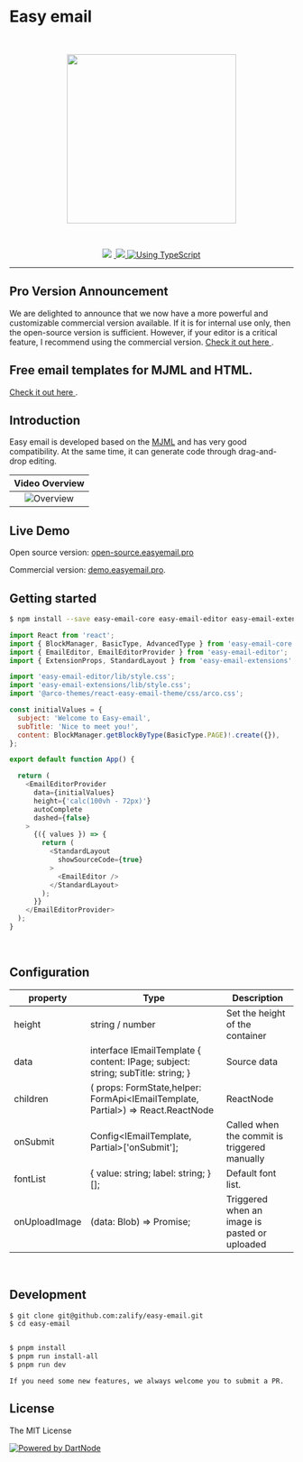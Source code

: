 # Easy email

<br>
<p align="center">
  <a aria-label="Easy email logo" href="https://email.maocanhua.cn/?utm_source=github">
    <img src="./logo_text.svg" width="300">
  </a>
</p>
<br>

<p align="center">

  <img src="https://img.shields.io/badge/PRs-welcome-brightgreen.svg">
  <a aria-label="React version" href="https://react.js">
    <img alt="" src="https://img.shields.io/badge/React-18.2-yellow.svg">
  </a>
  <a aria-label="MJML" href="https://mjml.io/">
    <img src="https://img.shields.io/badge/MJML-awesome-rgb(120 33 117).svg">
  </a>
  <a aria-label="Package size" href="https://www.typescriptlang.org/">
    <img alt="Using TypeScript" src="https://img.shields.io/badge/%3C/%3E-TypeScript-brightgreenred.svg">
  </a>
</p>

---

## Pro Version Announcement

We are delighted to announce that we now have a more powerful and customizable commercial version available. If it is for internal use only, then the open-source version is sufficient. However, if your editor is a critical feature, I recommend using the commercial version.
<a href="https://www.easyemail.pro/?utm_source=github" target="_blank">Check it out here </a>.

## Free email templates for MJML and HTML.

<a href="https://github.com/Easy-Email-Pro/email-templates" target="_blank">Check it out here </a>.

## Introduction

Easy email is developed based on the [MJML](https://mjml.io/) and has very good compatibility. At the same time, it can generate code through drag-and-drop editing.

|                  Video Overview                  |
| :----------------------------------------------: |
| <img src="./StandardLayout.png" alt="Overview" > |

## Live Demo

Open source version: <a href="https://open-source.easyemail.pro/?utm_source=github" target="_blank" alt="https://open-source.easyemail.pro/?utm_source=github">open-source.easyemail.pro</a>

Commercial version: <a href="https://demo.easyemail.pro/full?utm_source=github-live" target="_blank">demo.easyemail.pro</a>.

## Getting started

```sh
$ npm install --save easy-email-core easy-email-editor easy-email-extensions react-final-form
```

```js
import React from 'react';
import { BlockManager, BasicType, AdvancedType } from 'easy-email-core';
import { EmailEditor, EmailEditorProvider } from 'easy-email-editor';
import { ExtensionProps, StandardLayout } from 'easy-email-extensions';

import 'easy-email-editor/lib/style.css';
import 'easy-email-extensions/lib/style.css';
import '@arco-themes/react-easy-email-theme/css/arco.css';

const initialValues = {
  subject: 'Welcome to Easy-email',
  subTitle: 'Nice to meet you!',
  content: BlockManager.getBlockByType(BasicType.PAGE)!.create({}),
};

export default function App() {

  return (
    <EmailEditorProvider
      data={initialValues}
      height={'calc(100vh - 72px)'}
      autoComplete
      dashed={false}
    >
      {({ values }) => {
        return (
          <StandardLayout
            showSourceCode={true}
          >
            <EmailEditor />
          </StandardLayout>
        );
      }}
    </EmailEditorProvider>
  );
}


```

</br>

## Configuration

| property      | Type                                                                                               | Description                                   |
| ------------- | -------------------------------------------------------------------------------------------------- | --------------------------------------------- |
| height        | string / number                                                                                    | Set the height of the container               |
| data          | interface IEmailTemplate { content: IPage; subject: string; subTitle: string; }                    | Source data                                   |
| children      | ( props: FormState<T>,helper: FormApi<IEmailTemplate, Partial<IEmailTemplate>>) => React.ReactNode | ReactNode                                     |
| onSubmit      | Config<IEmailTemplate, Partial<IEmailTemplate>>['onSubmit'];                                       | Called when the commit is triggered manually  |
| fontList      | { value: string; label: string; }[];                                                               | Default font list.                            |
| onUploadImage | (data: Blob) => Promise<string>;                                                                   | Triggered when an image is pasted or uploaded |

</br>

## Development

```sh
$ git clone git@github.com:zalify/easy-email.git
$ cd easy-email


$ pnpm install
$ pnpm run install-all
$ pnpm run dev

```

`If you need some new features, we always welcome you to submit a PR.`

## License

The MIT License

[![Powered by DartNode](https://dartnode.com/branding/DN-Open-Source-sm.png)](https://dartnode.com 'Powered by DartNode - Free VPS for Open Source')
